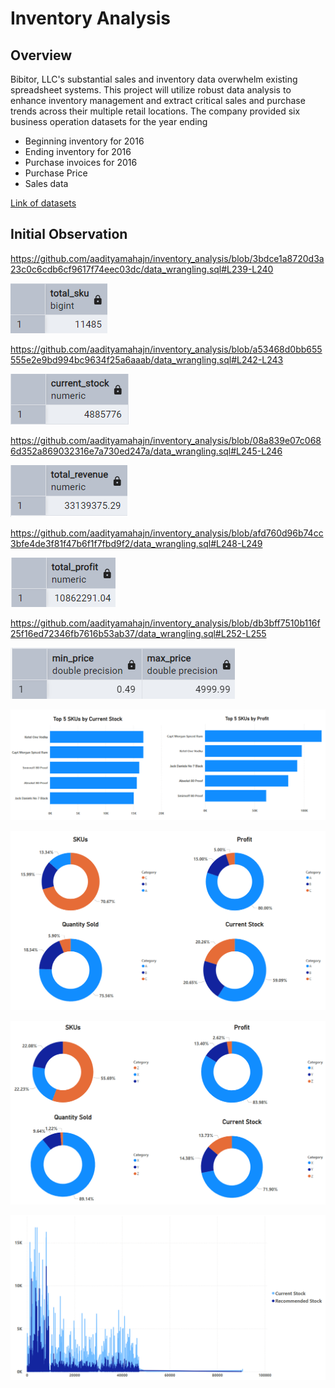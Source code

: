 # Inventory Analysis

## Overview
Bibitor, LLC's substantial sales and inventory data overwhelm existing spreadsheet systems. This project will utilize robust data analysis to enhance inventory management and extract critical sales and purchase trends across their multiple retail locations.
The company provided six business operation datasets for the year ending
* Beginning inventory for 2016
* Ending inventory for 2016
* Purchase invoices for 2016
* Purchase Price
* Sales data

[Link of datasets](https://www.kaggle.com/datasets/bhanupratapbiswas/inventory-analysis-case-study)

## Initial Observation
https://github.com/aadityamahajn/inventory_analysis/blob/3bdce1a8720d3a23c0c6cdb6cf9617f74eec03dc/data_wrangling.sql#L239-L240

![image alt](https://github.com/aadityamahajn/inventory_analysis/blob/main/graphs/Screenshot%202025-03-03%20075639.png)

https://github.com/aadityamahajn/inventory_analysis/blob/a53468d0bb655555e2e9bd994bc9634f25a6aaab/data_wrangling.sql#L242-L243

![image alt](https://github.com/aadityamahajn/inventory_analysis/blob/main/graphs/Screenshot%202025-03-03%20080021.png)

https://github.com/aadityamahajn/inventory_analysis/blob/08a839e07c0686d352a869032316e7a730ed247a/data_wrangling.sql#L245-L246

![image alt](https://github.com/aadityamahajn/inventory_analysis/blob/main/graphs/Screenshot%202025-03-03%20080303.png)

https://github.com/aadityamahajn/inventory_analysis/blob/afd760d96b74cc3bfe4de3f81f47b6f1f7fbd9f2/data_wrangling.sql#L248-L249

![image alt](https://github.com/aadityamahajn/inventory_analysis/blob/main/graphs/Screenshot%202025-03-03%20080549.png)

https://github.com/aadityamahajn/inventory_analysis/blob/db3bff7510b116f25f16ed72346fb7616b53ab37/data_wrangling.sql#L252-L255

![image alt](https://github.com/aadityamahajn/inventory_analysis/blob/main/graphs/Screenshot%202025-03-03%20080933.png)

![image alt](https://github.com/aadityamahajn/inventory_analysis/blob/main/graphs/Screenshot%202025-02-27%20074054.png)

![image alt](https://github.com/aadityamahajn/inventory_analysis/blob/main/graphs/Screenshot%202025-02-27%20074125.png)

![image alt](https://github.com/aadityamahajn/inventory_analysis/blob/main/graphs/Screenshot%202025-02-27%20074154.png)

![image alt](https://github.com/aadityamahajn/inventory_analysis/blob/main/graphs/Screenshot%202025-02-28%20080908.png)
